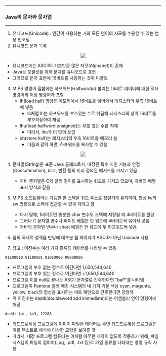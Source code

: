 -----
### Java의 문자와 문자열
-----
1. 유니코드(Unicode) : 인간이 사용하는 거의 모든 언어의 자모를 수용할 수 있는 범용 인코딩
2. 유니코드 문자 목록
<div align="center">
<img src="https://github.com/user-attachments/assets/795ac670-ee3c-470b-bed2-fee8bacfd6bc">
</div>

   - 유니코드에는 ASCII의 기호만큼 많은 자모(Alphabet)이 존재
   - Java는 포괄성을 위해 문자를 유니코드로 표현
   - 그러므로 문자 표현에 16비트를 사용하는 것이 디폴트

3. MIPS 명령어 집합에는 하프워드(Halfword)라 불리는 16비트 데이터에 대한 적재 명령어와 저장 명령어가 포함
   - lh(load half) 명령은 메모리에서 16비트를 읽어와서 레지스터의 우측 16비트에 넣음
     + lb처럼 lh는 하프워드를 부호있는 수로 취급해 레지스터의 상위 16비트를 부호확장하여 채움
   - lhu(load halfword unsigned)는 부호 없는 수를 적재
     + 따라서, lhu가 더 많이 쓰임
   - sh(store half)는 레지스터의 우측 16비트를 메모리 씀
     + 다음과 같이 하면, 하프워드를 복사할 수 있음
<div align="center">
<img src="https://github.com/user-attachments/assets/22e79b91-a361-4c5c-9760-9c97d9baf0ca">
</div>

4. 문자열(String)은 표준 Java 클래스로서, 내장된 특수 지원 기능과 연접(Concatenation), 비교, 변환 등의 미리 정의된 메서드를 가지고 있음
   - 자바 문자열은 C와 달리 길이를 표시하는 워드를 가지고 있으며, 자바의 배열 표시 방식과 같음

5. MIPS 소프트웨어는 가능한 한 스택을 워드 주소로 정렬되게 유지하여, 항상 lw와 sw 명령으로 스택에 접근할 수 있게 하려고 함
   - 다시 말해, 1바이트면 충분한 char 변수도 스택에 저장될 때 4바이트를 할당
   - 그러나 C 문자열 변수나 바이트 배열은 한 워드에 4바이트씩 묶어서 넣음
   - 자바의 문자열 변수나 short 배열은 한 워드에 두 하프워드씩 넣음

6. 웹의 국제적 성격을 반영해 대부분 웹 페이지가 ASCII가 아닌 Unicode 사용

7. 참고 : 이진수는 여러 가지 종류의 데이터를 나타낼 수 있음
```
01100010 01100001 01010000 00000000
```
   - 프로그램이 부호 없는 정수로 여긴다면 1,650,544,640
   - 프로그램이 부호 있는 정수로 여긴다면 +1,650,544,640
   - 프로그램 이를 null로 끝나는 ASCII 문자열로 간주한다면 "baP"를 나타냄
   - 프로그램이 Pantone 컬러 매칭 시스템의 네 가지 기본 색상 cyan, magenta, yellow, black의 합성을 표시하는 비트 패턴으로 간주한다면 감청색
   - 위 이진수는 daddi(doubleword add immediate)라는 어셈블리 언어 명령어에 해당
```
daddi $at, $s3, 12288
```
   - 워드프로세싱 프로그램에 이미지 파일을 데이터로 주면 워드프로세싱 프로그램은 이를 텍스트로 해석해 이상한 모양을 보여줄 것
   - 따라서, 내장 프로그램 컴퓨터는 이처럼 아무런 제약이 없도록 작동하기 위해, 파일 시스템이 파일의 접미어(.jpg, .pdf, .txt 등)로 파일 종류를 나타내는 명명 규칙 사용
